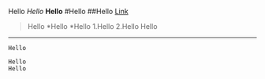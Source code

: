 Hello
*Hello*
**Hello**
#Hello
##Hello
[Link](google.com)
>Hello
*Hello
*Hello
1.Hello
2.Hello
Hello
---
`Hello`
```
Hello
Hello
```
